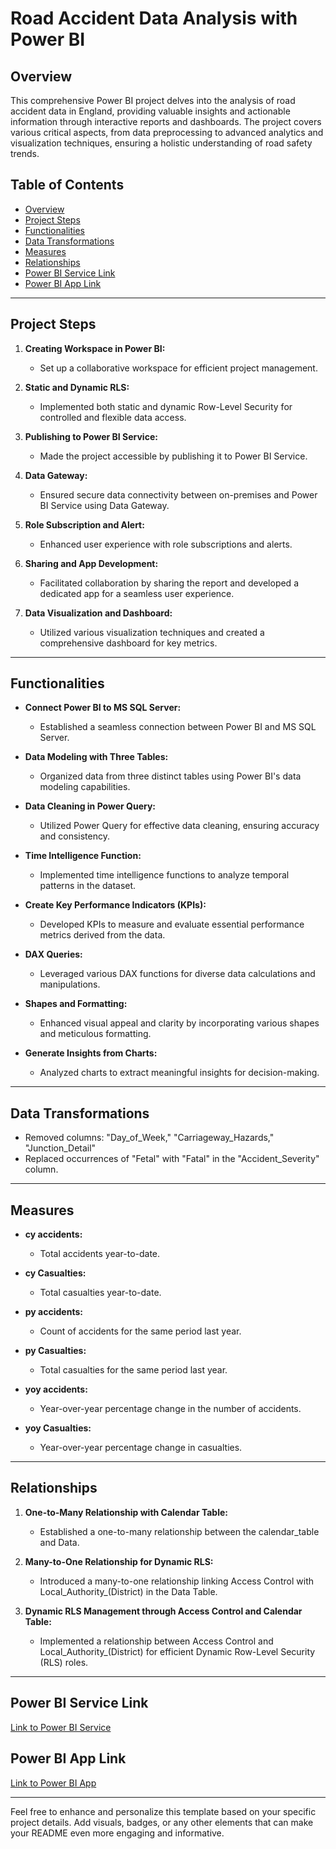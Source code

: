 # Road Accident Data Analysis with Power BI

## Overview
This comprehensive Power BI project delves into the analysis of road accident data in England, providing valuable insights and actionable information through interactive reports and dashboards. The project covers various critical aspects, from data preprocessing to advanced analytics and visualization techniques, ensuring a holistic understanding of road safety trends.

## Table of Contents

- [Overview](#overview)
- [Project Steps](#project-steps)
- [Functionalities](#functionalities)
- [Data Transformations](#data-transformations)
- [Measures](#measures)
- [Relationships](#relationships)
- [Power BI Service Link](#power-bi-service-link)
-  [Power BI App Link](#power-bi-app-link)


---

## Project Steps

1. **Creating Workspace in Power BI:**
   - Set up a collaborative workspace for efficient project management.

2. **Static and Dynamic RLS:**
   - Implemented both static and dynamic Row-Level Security for controlled and flexible data access.

3. **Publishing to Power BI Service:**
   - Made the project accessible by publishing it to Power BI Service.

4. **Data Gateway:**
   - Ensured secure data connectivity between on-premises and Power BI Service using Data Gateway.

5. **Role Subscription and Alert:**
   - Enhanced user experience with role subscriptions and alerts.

6. **Sharing and App Development:**
   - Facilitated collaboration by sharing the report and developed a dedicated app for a seamless user experience.

7. **Data Visualization and Dashboard:**
   - Utilized various visualization techniques and created a comprehensive dashboard for key metrics.

---

## Functionalities

- **Connect Power BI to MS SQL Server:**
  - Established a seamless connection between Power BI and MS SQL Server.

- **Data Modeling with Three Tables:**
  - Organized data from three distinct tables using Power BI's data modeling capabilities.

- **Data Cleaning in Power Query:**
  - Utilized Power Query for effective data cleaning, ensuring accuracy and consistency.

- **Time Intelligence Function:**
  - Implemented time intelligence functions to analyze temporal patterns in the dataset.

- **Create Key Performance Indicators (KPIs):**
  - Developed KPIs to measure and evaluate essential performance metrics derived from the data.

- **DAX Queries:**
  - Leveraged various DAX functions for diverse data calculations and manipulations.

- **Shapes and Formatting:**
  - Enhanced visual appeal and clarity by incorporating various shapes and meticulous formatting.

- **Generate Insights from Charts:**
  - Analyzed charts to extract meaningful insights for decision-making.

---

## Data Transformations

- Removed columns: "Day_of_Week," "Carriageway_Hazards," "Junction_Detail"
- Replaced occurrences of "Fetal" with "Fatal" in the "Accident_Severity" column.

---

## Measures

- **cy accidents:**
  - Total accidents year-to-date.

- **cy Casualties:**
  - Total casualties year-to-date.

- **py accidents:**
  - Count of accidents for the same period last year.

- **py Casualties:**
  - Total casualties for the same period last year.

- **yoy accidents:**
  - Year-over-year percentage change in the number of accidents.

- **yoy Casualties:**
  - Year-over-year percentage change in casualties.

---

## Relationships

1. **One-to-Many Relationship with Calendar Table:**
   - Established a one-to-many relationship between the calendar_table and Data.

2. **Many-to-One Relationship for Dynamic RLS:**
   - Introduced a many-to-one relationship linking Access Control with Local_Authority_(District) in the Data Table.

3. **Dynamic RLS Management through Access Control and Calendar Table:**
   - Implemented a relationship between Access Control and Local_Authority_(District) for efficient Dynamic Row-Level Security (RLS) roles.

---

## Power BI Service Link

[Link to Power BI Service](https://app.powerbi.com/groups/d9d09094-3b7d-4cec-b93f-691b0623f5f6/list?experience=power-bi)

## Power BI App Link

[Link to Power BI App](https://app.powerbi.com/groups/me/apps/c7a9823d-fdec-4184-baa2-fe2bcb19b528/reports/bf1a676b-d7e6-43dc-90db-06a1e3dd09e8/ReportSection?experience=power-bi)


---

Feel free to enhance and personalize this template based on your specific project details. Add visuals, badges, or any other elements that can make your README even more engaging and informative.
